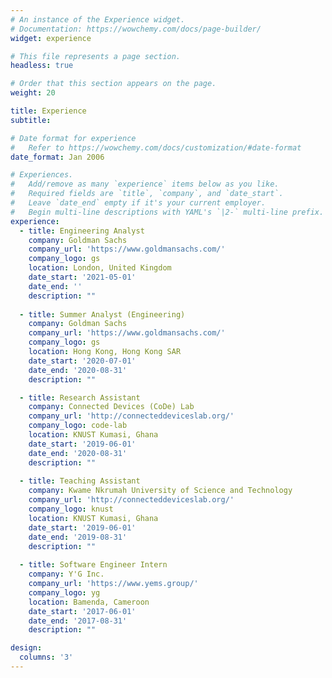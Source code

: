 ```yaml
---
# An instance of the Experience widget.
# Documentation: https://wowchemy.com/docs/page-builder/
widget: experience

# This file represents a page section.
headless: true

# Order that this section appears on the page.
weight: 20

title: Experience
subtitle:

# Date format for experience
#   Refer to https://wowchemy.com/docs/customization/#date-format
date_format: Jan 2006

# Experiences.
#   Add/remove as many `experience` items below as you like.
#   Required fields are `title`, `company`, and `date_start`.
#   Leave `date_end` empty if it's your current employer.
#   Begin multi-line descriptions with YAML's `|2-` multi-line prefix.
experience:
  - title: Engineering Analyst
    company: Goldman Sachs
    company_url: 'https://www.goldmansachs.com/'
    company_logo: gs
    location: London, United Kingdom
    date_start: '2021-05-01'
    date_end: ''
    description: ""
        
  - title: Summer Analyst (Engineering)
    company: Goldman Sachs
    company_url: 'https://www.goldmansachs.com/'
    company_logo: gs
    location: Hong Kong, Hong Kong SAR
    date_start: '2020-07-01'
    date_end: '2020-08-31'
    description: ""

  - title: Research Assistant
    company: Connected Devices (CoDe) Lab
    company_url: 'http://connecteddeviceslab.org/'
    company_logo: code-lab
    location: KNUST Kumasi, Ghana
    date_start: '2019-06-01'
    date_end: '2020-08-31'
    description: ""
  
  - title: Teaching Assistant
    company: Kwame Nkrumah University of Science and Technology
    company_url: 'http://connecteddeviceslab.org/'
    company_logo: knust
    location: KNUST Kumasi, Ghana
    date_start: '2019-06-01'
    date_end: '2019-08-31'
    description: ""
    
  - title: Software Engineer Intern
    company: Y'G Inc.
    company_url: 'https://www.yems.group/'
    company_logo: yg
    location: Bamenda, Cameroon
    date_start: '2017-06-01'
    date_end: '2017-08-31'
    description: ""

design:
  columns: '3'
---
```

